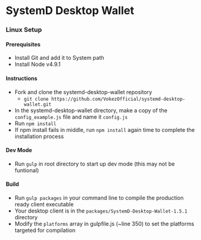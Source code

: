 # SystemD Desktop Wallet

### Linux Setup
#### Prerequisites
- Install Git and add it to System path
- Install Node v4.9.1
#### Instructions
- Fork and clone the systemd-desktop-wallet repository
  - `git clone https://github.com/VokezOfficial/systemd-desktop-wallet.git`
- In the systemd-desktop-wallet directory, make a copy of the `config_example.js` file and name it `config.js`
- Run `npm install`
- If npm install fails in middle, run `npm install` again time to complete the installation process 
#### Dev Mode
- Run `gulp` in root directory to start up dev mode (this may not be funtional)
#### Build
- Run `gulp packages` in your command line to compile the production ready client executable
- Your desktop client is in the `packages/SystemD-Desktop-Wallet-1.5.1` directory
- Modify the `platforms` array in gulpfile.js (~line 350) to set the platforms targeted for compilation
